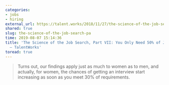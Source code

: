 ```yaml
---
categories:
- jobs
- hiring
external_url: https://talent.works/2018/11/27/the-science-of-the-job-search-part-vii-you-only-need-50-of-job-requirements/
shared: true
slug: the-science-of-the-job-search-pa
time: 2019-08-07 15:14:36
title: 'The Science of the Job Search, Part VII: You Only Need 50% of Job “Requirements”
  – TalentWorks'
toread: true
---
```


> Turns out, our findings apply just as much to women as to men, and actually, for women, the chances of getting an interview start increasing as soon as you meet 30% of requirements.